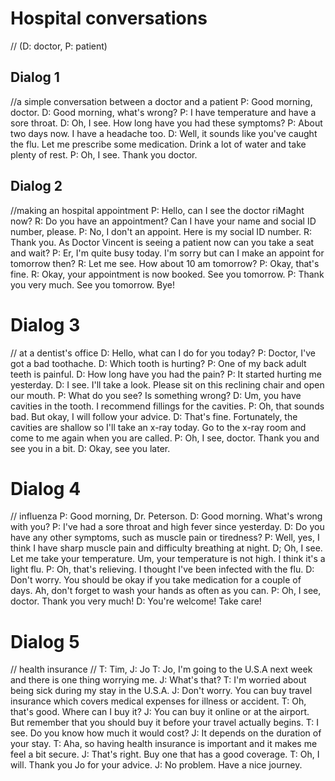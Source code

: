 # Hospital conversations
// (D: doctor, P: patient)

## Dialog 1
//a simple conversation between a doctor and a patient
P:  Good morning, doctor.
D:  Good morning, what's wrong?
P:  I have temperature and have a sore throat.
D:  Oh, I see. How long have you had these symptoms?
P:  About two days now. I have a headache too.
D:   Well, it sounds like you've caught the flu. Let me prescribe some medication. Drink a lot of water and take plenty of rest.
P:  Oh, I see. Thank you doctor.


## Dialog 2
//making an hospital appointment
P:  Hello, can I see the doctor riMaght now?
R:  Do you have an appointment? Can I have your name and social ID number, please.
P:  No, I don't an appoint. Here is my social ID number.
R:  Thank you. As Doctor Vincent is seeing a patient now can you take a seat and wait?
P:  Er, I'm quite busy today. I'm sorry but can I make an appoint for tomorrow then?
R:  Let me see. How about 10 am tomorrow?
P:  Okay, that's fine.
R:  Okay, your appointment is now booked. See you tomorrow.
P:  Thank you very much. See you tomorrow. Bye!

# Dialog 3
// at a dentist's office
D:  Hello, what can I do for you today?
P:   Doctor, I've got a bad toothache.
D:  Which tooth is hurting?
P:  One of my back adult teeth is painful.
D:  How long have you had the pain?
P:  It started hurting me yesterday.
D:  I see. I'll take a look. Please sit on this reclining chair and open our mouth.
P:  What do you see? Is something wrong?
D:  Um, you have cavities in the tooth. I recommend fillings for the cavities.
P:  Oh, that sounds bad. But okay, I will follow your advice.
D:  That's fine. Fortunately, the cavities are shallow so I'll take an x-ray today. Go to the x-ray room and come to me again when you are called.
P:  Oh, I see, doctor. Thank you and see you in a bit.
D:  Okay, see you later.


# Dialog 4
// influenza
P:  Good morning, Dr. Peterson.
D:  Good morning. What's wrong with you?
P:  I've had a sore throat and high fever since yesterday.
D:  Do you have any other symptoms, such as muscle pain or tiredness?
P:  Well, yes, I think I have sharp muscle pain and difficulty breathing at night.
D;  Oh, I see. Let me take your temperature. Um, your temperature is not high. I think it's a light flu.
P:  Oh, that's relieving. I thought I've been infected with the flu.
D:  Don't worry. You should be okay if you take medication for a couple of days. Ah, don't forget to wash your hands as often as you can.
P:   Oh, I see, doctor. Thank you very much!
D:  You're welcome! Take care!

# Dialog 5
// health insurance
// T: Tim, J: Jo
T:  Jo, I'm going to the U.S.A next week and there is one thing worrying me.
J:  What's that?
T:  I'm worried about being sick during my stay in the U.S.A.
J:  Don't worry. You can buy travel insurance which covers medical expenses for illness or accident.
T:  Oh, that's good. Where can I buy it?
J:  You can buy it online or at the airport. But remember that you should buy it before your travel actually begins.
T:  I see. Do you know how much it would cost?
J:  It depends on the duration of your stay.
T:  Aha, so having health insurance is important and it makes me feel a bit secure.
J:  That's right. Buy one that has a good coverage.
T:  Oh, I will. Thank you Jo for your advice.
J:  No problem. Have a nice journey.
